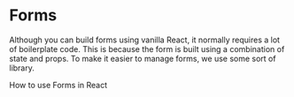 # Forms

Although you can build forms using vanilla React, it normally requires a lot of boilerplate code. This is because the form is built using a combination of state and props. To make it easier to manage forms, we use some sort of library.

<BadgeLink colorScheme='yellow' badgeText='Read' href='https://www.robinwieruch.de/react-form/'>How to use Forms in React</BadgeLink>
